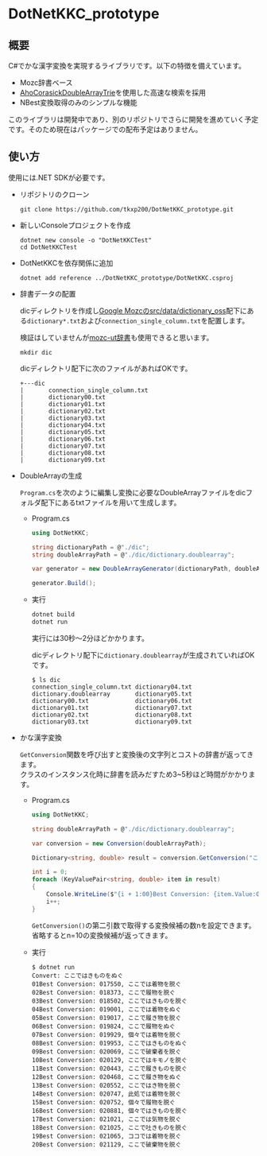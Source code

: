 # DotNetKKC_prototype

## 概要

C#でかな漢字変換を実現するライブラリです。以下の特徴を備えています。

- Mozc辞書ベース
- [AhoCorasickDoubleArrayTrie](https://github.com/nreco/AhoCorasickDoubleArrayTrie?tab=Apache-2.0-1-ov-file)を使用した高速な検索を採用
- NBest変換取得のみのシンプルな機能

このライブラリは開発中であり、別のリポジトリでさらに開発を進めていく予定です。そのため現在はパッケージでの配布予定はありません。

## 使い方

使用には\.NET SDKが必要です。

+ リポジトリのクローン

  ```
  git clone https://github.com/tkxp200/DotNetKKC_prototype.git
  ```
+ 新しいConsoleプロジェクトを作成

  ```
  dotnet new console -o "DotNetKKCTest"
  cd DotNetKKCTest
  ```
+ DotNetKKCを依存関係に追加

  ```
  dotnet add reference ../DotNetKKC_prototype/DotNetKKC.csproj
  ```
+ 辞書データの配置

  dicディレクトリを作成し[Google Mozcのsrc/data/dictionary_oss](https://github.com/google/mozc/tree/master/src/data/dictionary_oss)配下にある`dictionary*.txt`および`connection_single_column.txt`を配置します。

  検証はしていませんが[mozc-ut辞書](https://github.com/utuhiro78/merge-ut-dictionaries/tree/main)も使用できると思います。
  ```
  mkdir dic
  ```
  dicディレクトリ配下に次のファイルがあればOKです。
  ```
  +---dic
  |       connection_single_column.txt
  |       dictionary00.txt
  |       dictionary01.txt
  |       dictionary02.txt
  |       dictionary03.txt
  |       dictionary04.txt
  |       dictionary05.txt
  |       dictionary06.txt
  |       dictionary07.txt
  |       dictionary08.txt
  |       dictionary09.txt
  ```
+ DoubleArrayの生成

  `Program.cs`を次のように編集し変換に必要なDoubleArrayファイルをdicフォルダ配下にあるtxtファイルを用いて生成します。
  - Program.cs

    ```cs
	using DotNetKKC;

	string dictionaryPath = @"./dic";
	string doubleArrayPath = @"./dic/dictionary.doublearray";

	var generator = new DoubleArrayGenerator(dictionaryPath, doubleArrayPath);

	generator.Build();
    ```
  - 実行

    ```bash
    dotnet build
    dotnet run
    ```
    実行には30秒～2分ほどかかります。

    dicディレクトリ配下に`dictionary.doublearray`が生成されていればOKです。
    ```
    $ ls dic
    connection_single_column.txt dictionary04.txt
    dictionary.doublearray       dictionary05.txt
    dictionary00.txt             dictionary06.txt
    dictionary01.txt             dictionary07.txt
    dictionary02.txt             dictionary08.txt
    dictionary03.txt             dictionary09.txt
    ```
+ かな漢字変換

  `GetConversion`関数を呼び出すと変換後の文字列とコストの辞書が返ってきます。\
  クラスのインスタンス化時に辞書を読みだすため3~5秒ほど時間がかかります。

  - Program.cs

    ```cs
	using DotNetKKC;

	string doubleArrayPath = @"./dic/dictionary.doublearray";

	var conversion = new Conversion(doubleArrayPath);

	Dictionary<string, double> result = conversion.GetConversion("ここではきものをぬぐ", 20);

	int i = 0;
	foreach (KeyValuePair<string, double> item in result)
	{
	    Console.WriteLine($"{i + 1:00}Best Conversion: {item.Value:000000}, {item.Key}");
	    i++;
	}
    ```
    `GetConversion()`の第二引数で取得する変換候補の数nを設定できます。省略するとn=10の変換候補が返ってきます。
  - 実行

    ```
    $ dotnet run
    Convert: ここではきものをぬぐ
    01Best Conversion: 017550, ここでは着物を脱ぐ
    02Best Conversion: 018373, ここで履物を脱ぐ
    03Best Conversion: 018502, ここではきものを脱ぐ
    04Best Conversion: 019001, ここでは着物をぬぐ
    05Best Conversion: 019017, ここで履き物を脱ぐ
    06Best Conversion: 019824, ここで履物をぬぐ
    07Best Conversion: 019929, 個々では着物を脱ぐ
    08Best Conversion: 019953, ここではきものをぬぐ
    09Best Conversion: 020069, ここで破棄者を脱ぐ
    10Best Conversion: 020129, ここではキモノを脱ぐ
    11Best Conversion: 020443, ここで履きものを脱ぐ
    12Best Conversion: 020468, ここで履き物をぬぐ
    13Best Conversion: 020552, ここではき物を脱ぐ
    14Best Conversion: 020747, 此処では着物を脱ぐ
    15Best Conversion: 020752, 個々で履物を脱ぐ
    16Best Conversion: 020881, 個々ではきものを脱ぐ
    17Best Conversion: 021021, ここでは気物を脱ぐ
    18Best Conversion: 021025, ここで吐きものを脱ぐ
    19Best Conversion: 021065, ココでは着物を脱ぐ
    20Best Conversion: 021129, ここで破棄物を脱ぐ
    ```
